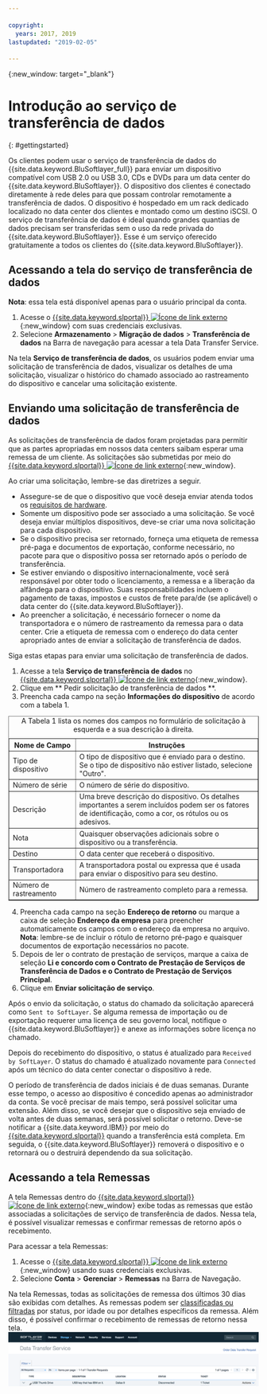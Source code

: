 ```yaml
---

copyright:
  years: 2017, 2019
lastupdated: "2019-02-05"

---
```

{:new_window: target="_blank"}

# Introdução ao serviço de transferência de dados
{: #gettingstarted}

Os clientes podem usar o serviço de transferência de dados do {{site.data.keyword.BluSoftlayer_full}} para enviar um
dispositivo compatível com USB 2.0 ou USB 3.0, CDs e DVDs para um data center do {{site.data.keyword.BluSoftlayer}}. O
dispositivo dos clientes é conectado diretamente à rede deles para que possam controlar remotamente a transferência de dados. O
dispositivo é hospedado em um rack dedicado localizado no data center dos clientes e montado como um destino iSCSI. O serviço de
transferência de dados é ideal quando grandes quantias de dados precisam ser transferidas sem o uso da rede privada do
{{site.data.keyword.BluSoftlayer}}. Esse é um serviço oferecido gratuitamente a todos os clientes do {{site.data.keyword.BluSoftlayer}}.

## Acessando a tela do serviço de transferência de dados

**Nota**: essa tela está disponível apenas para o usuário principal da conta.

1. Acesse o [{{site.data.keyword.slportal}} ![Ícone de link externo](../../icons/launch-glyph.svg "Ícone de link externo")](https://control.softlayer.com/){:new_window} com suas credenciais exclusivas.
2. Selecione **Armazenamento** > **Migração de dados** > **Transferência de dados** na Barra de navegação para acessar a tela Data Transfer Service. <br/>

Na tela **Serviço de transferência de dados**, os usuários podem enviar uma solicitação de
transferência de dados, visualizar os detalhes de uma solicitação, visualizar o histórico do chamado associado ao rastreamento
do dispositivo e cancelar uma solicitação existente.

## Enviando uma solicitação de transferência de dados

As solicitações de transferência de dados foram projetadas para permitir que as partes apropriadas em nossos data centers saibam esperar uma remessa de um cliente. As solicitações são submetidas por meio do [{{site.data.keyword.slportal}} ![Ícone de link externo](../../icons/launch-glyph.svg "Ícone de link externo")](https://control.softlayer.com/){:new_window}.

Ao criar uma solicitação, lembre-se das diretrizes a seguir.

- Assegure-se de que o dispositivo que você deseja enviar atenda todos os [requisitos de hardware](/docs/infrastructure/DataTransferService/data-transfer-service-faq.html).
- Somente um dispositivo pode ser associado a uma solicitação. Se você deseja enviar múltiplos dispositivos, deve-se criar uma nova solicitação para cada dispositivo.
- Se o dispositivo precisa ser retornado, forneça uma etiqueta de remessa pré-paga e documentos de exportação, conforme necessário, no pacote para que o dispositivo possa ser retornado após o período de transferência.
- Se estiver enviando o dispositivo internacionalmente, você será responsável por obter todo o licenciamento, a remessa e
a liberação da alfândega para o dispositivo. Suas responsabilidades incluem o pagamento de taxas, impostos e custos de frete para/de (se aplicável) o data center do {{site.data.keyword.BluSoftlayer}}.
- Ao preencher a solicitação, é necessário fornecer o nome da transportadora e o número de rastreamento da remessa para o data
center.  Crie a etiqueta de remessa com o endereço do data center apropriado antes de enviar a solicitação de transferência de dados.

Siga estas etapas para enviar uma solicitação de transferência de dados.

1. Acesse a tela **Serviço de transferência de dados** no [{{site.data.keyword.slportal}} ![Ícone de link externo](../../icons/launch-glyph.svg "Ícone de link externo")](https://control.softlayer.com/){:new_window}.
2. Clique em  ** Pedir solicitação de transferência de dados **.
3. Preencha cada campo na seção **Informações do dispositivo** de acordo com a tabela 1.
<table border="1">
<caption>A Tabela 1 lista os nomes dos campos no formulário de solicitação à esquerda e a sua descrição à direita.</caption>
 <tr><th>Nome de Campo</th><th>Instruções</th></tr>
 <tr><td>Tipo de dispositivo</td><td>O tipo de dispositivo que é enviado para o destino. Se o tipo de dispositivo não estiver listado, selecione "Outro".</td></tr>
 <tr><td>Número de série</td><td> O número de série do dispositivo.</td></tr><tr><td>Descrição</td><td>Uma breve descrição do dispositivo. Os detalhes importantes a serem incluídos podem ser os fatores de identificação, como a cor, os rótulos ou os adesivos.</td></tr>
 <tr><td>Nota</td><td>Quaisquer observações adicionais sobre o dispositivo ou a transferência.</td></tr><tr><td>Destino</td><td>O
data center que receberá o dispositivo.</td></tr>
 <tr><td>Transportadora</td><td>A transportadora postal ou expressa que é usada para enviar o dispositivo para seu destino.</td></tr>
 <tr><td>Número de rastreamento</td><td>Número de rastreamento completo para a remessa.</td></tr>
 </table>

4. Preencha cada campo na seção **Endereço de retorno** ou marque a caixa de seleção **Endereço da empresa** para preencher automaticamente os campos com o endereço da empresa no arquivo. <br/> **Nota**: lembre-se de incluir o rótulo de retorno pré-pago e quaisquer documentos de
exportação necessários no pacote.
5. Depois de ler o contrato de prestação de serviços, marque a caixa de seleção **Li e concordo com o Contrato de Prestação de Serviços de Transferência de Dados e o Contrato de Prestação de Serviços Principal**.
6. Clique em **Enviar solicitação de serviço**.

Após o envio da solicitação, o status do chamado da solicitação aparecerá como `Sent to SoftLayer`. Se alguma remessa de importação ou de exportação requerer uma licença de seu governo local, notifique o
{{site.data.keyword.BluSoftlayer}} e anexe as informações sobre licença no chamado.

Depois do recebimento do dispositivo, o status é atualizado para `Received by SoftLayer`. O status do
chamado é atualizado novamente para `Connected` após um técnico do data center conectar o dispositivo à rede.

O período de transferência de dados iniciais é de duas semanas. Durante esse tempo, o acesso ao dispositivo é concedido apenas
ao administrador da conta. Se você precisar de mais tempo, será possível solicitar uma extensão. Além disso, se você desejar que o
dispositivo seja enviado de volta antes de duas semanas, será possível solicitar o retorno. Deve-se notificar a {{site.data.keyword.IBM}} por meio do [{{site.data.keyword.slportal}}](https://control.softlayer.com/) quando a transferência está completa. Em seguida, o {{site.data.keyword.BluSoftlayer}} removerá o dispositivo e o retornará ou o destruirá dependendo da sua
solicitação.


## Acessando a tela Remessas

A tela Remessas dentro do [{{site.data.keyword.slportal}} ![Ícone de link externo](../../icons/launch-glyph.svg "Ícone de link externo")](https://control.softlayer.com/){:new_window} exibe todas as remessas que estão associadas a solicitações de serviço de transferência de dados. Nessa tela, é possível visualizar remessas e confirmar remessas de retorno após o recebimento.

Para acessar a tela Remessas:

1. Acesse o [{{site.data.keyword.slportal}} ![Ícone de link externo](../../icons/launch-glyph.svg "Ícone de link externo")](https://control.softlayer.com/){:new_window} usando suas credenciais exclusivas.
2. Selecione **Conta** > **Gerenciar** > **Remessas** na Barra de Navegação.

Na tela Remessas, todas as solicitações de remessa dos últimos 30 dias são exibidas com detalhes. As remessas podem
ser [classificadas ou filtradas](sort-or-filter-shipments-list.html) por status, por idade ou por detalhes
específicos da remessa. Além disso, é possível confirmar o recebimento de remessas de retorno nessa tela.
![Tela Remessas](/images/DTSShipmentScreen1.png)
